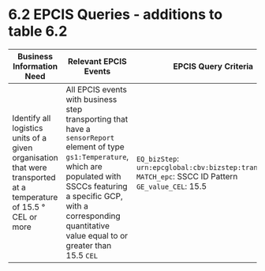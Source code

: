 # 6.2 EPCIS Queries - additions to table 6.2

| Business Information Need | Relevant EPCIS Events | EPCIS Query Criteria |
| ------------------------- | --------------------- | -------------------- |
| Identify all logistics units of a given organisation that were transported at a temperature of 15.5 ° CEL or more | All EPCIS events with business step transporting that have a `sensorReport` element of type `gs1:Temperature`, which are populated with SSCCs featuring a specific GCP, with a corresponding quantitative value equal to or greater than 15.5 `CEL` | `EQ_bizStep`: `urn:epcglobal:cbv:bizstep:transporting` <br> `MATCH_epc`: SSCC ID Pattern <br> `GE_value_CEL`: 15.5 |